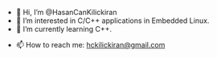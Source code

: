 - 👋 Hi, I’m @HasanCanKilickiran
- 👀 I’m interested in C/C++ applications in Embedded Linux.
- 🌱 I’m currently learning C++.
<!---
- 💞️ I’m looking to collaborate on ...
--->
- 📫 How to reach me: hckilickiran@gmail.com

<!---
HasanCanKilickiran/HasanCanKilickiran is a ✨ special ✨ repository because its `README.md` (this file) appears on your GitHub profile.
You can click the Preview link to take a look at your changes.
--->
